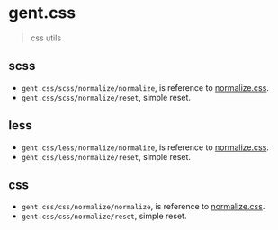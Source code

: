# gent.css

> css utils

## scss

- `gent.css/scss/normalize/normalize`, is reference to [normalize.css](https://github.com/necolas/normalize.css).
- `gent.css/scss/normalize/reset`, simple reset.

## less

- `gent.css/less/normalize/normalize`, is reference to [normalize.css](https://github.com/necolas/normalize.css).
- `gent.css/less/normalize/reset`, simple reset.

## css

- `gent.css/css/normalize/normalize`, is reference to [normalize.css](https://github.com/necolas/normalize.css).
- `gent.css/css/normalize/reset`, simple reset.